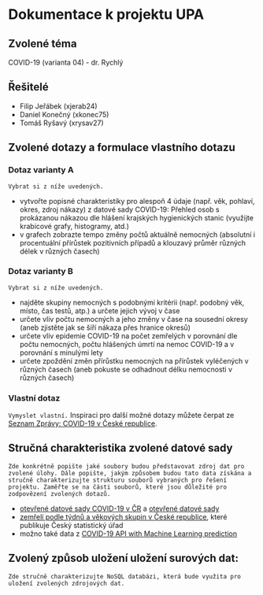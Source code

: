 # Dokumentace k projektu UPA

## Zvolené téma
COVID-19 (varianta 04) - dr. Rychlý

## Řešitelé
* Filip Jeřábek (xjerab24)
* Daniel Konečný (xkonec75)
* Tomáš Ryšavý (xrysav27)

## Zvolené dotazy a formulace vlastního dotazu

### Dotaz varianty A
`Vybrat si z níže uvedených.`
* vytvořte popisné charakteristiky pro alespoň 4 údaje (např. věk, pohlaví, okres, zdroj nákazy) z datové sady COVID-19: Přehled osob s prokázanou nákazou dle hlášení krajských hygienických stanic (využijte krabicové grafy, histogramy, atd.)
* v grafech zobrazte tempo změny počtů aktuálně nemocných (absolutní i procentuální přírůstek pozitivních případů a klouzavý průměr různých délek v různých časech)

### Dotaz varianty B
`Vybrat si z níže uvedených.`
* najděte skupiny nemocných s podobnými kritérii (např. podobný věk, místo, čas testů, atp.) a určete jejich vývoj v čase
* určete vliv počtu nemocných a jeho změny v čase na sousední okresy (aneb zjistěte jak se šíří nákaza přes hranice okresů)
* určete vliv epidemie COVID-19 na počet zemřelých v porovnání dle počtu nemocných, počtu hlášených úmrtí na nemoc COVID-19 a v porovnání s minulými lety
* určete zpoždění změn přírůstku nemocných na přírůstek vyléčených v různých časech (aneb pokuste se odhadnout délku nemocnosti v různých časech)

### Vlastní dotaz
`Vymyslet vlastní.`
Inspiraci pro další možné dotazy můžete čerpat ze [Seznam Zprávy: COVID-19 v České republice](https://www.seznamzpravy.cz/clanek/koronavirus-v-cislech-jak-nakaza-postupuje-ceskem-92585).

## Stručná charakteristika zvolené datové sady
`Zde konkrétně popište jaké soubory budou představovat zdroj dat pro zvolené úlohy. Dále popište, jakým způsobem budou tato data získána a stručně charakterizujte strukturu souborů vybraných pro řešení projektu. Zaměřte se na části souborů, které jsou důležité pro zodpovězení zvolených dotazů.`
* [otevřené datové sady COVID-19 v ČR](https://onemocneni-aktualne.mzcr.cz/api/v2/covid-19) a [otevřené datové sady](https://data.gov.cz/datov%C3%A9-sady?dotaz=covid-19)
* [zemřelí podle týdnů a věkových skupin v České republice](https://www.czso.cz/csu/czso/zemreli-podle-tydnu-a-vekovych-skupin-v-ceske-republice), které publikuje Český statistický úřad
* možno také data z [COVID-19 API with Machine Learning prediction](https://documenter.getpostman.com/view/10877427/SzYW2f8n?version=latest)

## Zvolený způsob uložení uložení surových dat:
`Zde stručně charakterizujte NoSQL databázi, která bude využita pro uložení zvolených zdrojových dat.`
